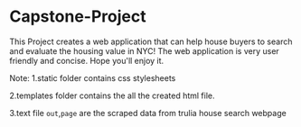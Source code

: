 # Capstone-Project


This Project creates a web application that can help house buyers to search and evaluate the housing value in NYC! The web application is very user friendly and concise. Hope you'll enjoy it.  


Note: 
1.static folder contains css stylesheets

2.templates folder contains the all the created html file. 

3.text file `out`,`page` are the scraped data from trulia house search webpage  
 
